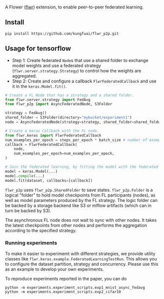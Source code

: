 A Flower ([flwr](https://flower.dev/)) extension, to enable peer-to-peer federated learning.

## Install

```
pip install https://github.com/kungfuai/flwr_p2p.git
```

## Usage for tensorflow

- Step 1: Create federated `Node`s that use a shared folder to exchange model weights and use a federated strategy (`flwr.server.strategy.Strategy`) to control how the weights are aggregated.
- Step 2: Create and configure a callback `FlwrFederatedCallback` and use it in the `keras.Model.fit()`.

```python
# Create a FL Node that has a strategy and a shared folder.
from flwr.server.strategy import FedAvg
from flwr_p2p import AsyncFederatedNode, S3Folder

strategy = FedAvg()
shared_folder = S3Folder(directory="mybucket/experiment1")
node = AsyncFederatedNode(strategy=strategy, shared_folder=shared_folder)

# Create a keras Callback with the FL node.
from flwr.keras import FlwrFederatedCallback
num_examples_per_epoch = steps_per_epoch * batch_size # number of examples used in each epoch
callback = FlwrFederatedCallback(
    node,
    num_examples_per_epoch=num_examples_per_epoch,
)

# Join the federated learning, by fitting the model with the federated callback.
model = keras.Model(...)
model.compile(...)
model.fit(dataset, callbacks=[callback])
```

`flwr_p2p` uses `flwr_p2p.SharedFolder` to save states. `flwr_p2p.Folder` is a logical "folder" to hold model checkpoints from FL participants (nodes), as well as model parameters produced by the FL strategy. The logic folder can be backed by a storage backend like S3 or mlflow artifacts (which can in turn be backed by S3).

The asynchronous FL node does not wait to sync with other nodes. It takes the latest
checkpoints from other nodes and performs the aggregation according to the specified strategy.

### Running experiments

To make it easier to experimemt with different strategies, we provide utility classes like `flwr.keras.example.FederatedLearningTestRun`. This allows you to configure the dataset partition, strategy and concurrency. Please use this as an example to develop your own experiments.

To reproduce experiments reported in the paper, you can do

```
python -m experiments.experiment_scripts.exp1_mnist_async_fedavg
python -m experiments.experiment_scripts.exp2_cifar10
```